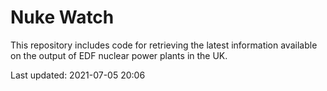 # Nuke Watch

This repository includes code for retrieving the latest information available on the output of EDF nuclear power plants in the UK.

Last updated: 2021-07-05 20:06
